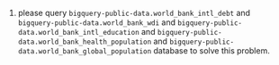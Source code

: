 1. please query `bigquery-public-data.world_bank_intl_debt` and `bigquery-public-data.world_bank_wdi` and `bigquery-public-data.world_bank_intl_education` and `bigquery-public-data.world_bank_health_population` and `bigquery-public-data.world_bank_global_population` database to solve this problem.